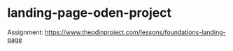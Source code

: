 # landing-page-oden-project
Assignment: https://www.theodinproject.com/lessons/foundations-landing-page
